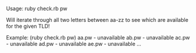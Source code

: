 Usage: ruby check.rb pw

Will iterate through all two letters between aa-zz to see which are available for the given TLD!

Example: (ruby check.rb pw)
aa.pw - unavailable
ab.pw - unavailable
ac.pw - unavailable
ad.pw - unavailable
ae.pw - unavailable
...
